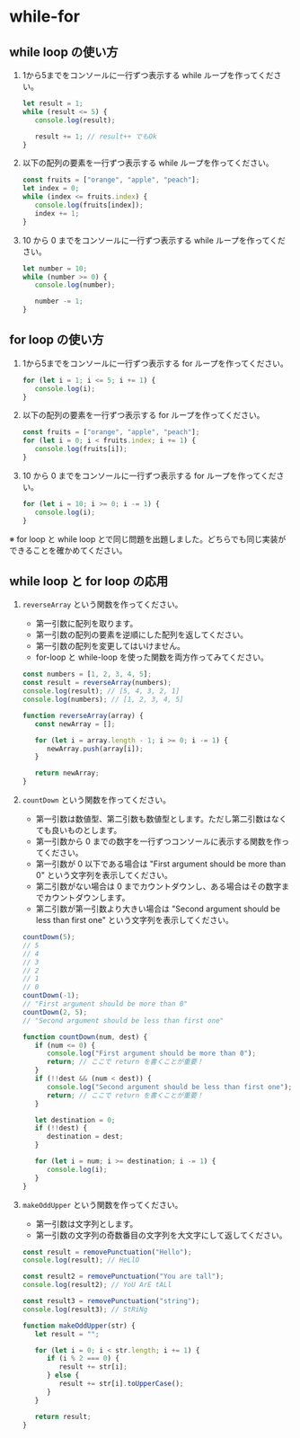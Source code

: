 # while-for

## while loop の使い方

1. 1から5までをコンソールに一行ずつ表示する while ループを作ってください。

   ```js
   let result = 1;
   while (result <= 5) {
      console.log(result);

      result += 1; // result++ でもOk
   }
   ```

2. 以下の配列の要素を一行ずつ表示する while ループを作ってください。

   ```js
   const fruits = ["orange", "apple", "peach"];
   let index = 0;
   while (index <= fruits.index) {
      console.log(fruits[index]);
      index += 1;
   }
   ```

3. 10 から 0 までをコンソールに一行ずつ表示する while ループを作ってください。

   ```js
   let number = 10;
   while (number >= 0) {
      console.log(number);

      number -= 1;
   }
   ```

## for loop の使い方

1. 1から5までをコンソールに一行ずつ表示する for ループを作ってください。

   ```js
   for (let i = 1; i <= 5; i += 1) {
      console.log(i);
   }
   ```

2. 以下の配列の要素を一行ずつ表示する for ループを作ってください。

   ```js
   const fruits = ["orange", "apple", "peach"];
   for (let i = 0; i < fruits.index; i += 1) {
      console.log(fruits[i]);
   }
   ```

3. 10 から 0 までをコンソールに一行ずつ表示する for ループを作ってください。

   ```js
   for (let i = 10; i >= 0; i -= 1) {
      console.log(i);
   }
   ```

※ for loop と while loop とで同じ問題を出題しました。どちらでも同じ実装ができることを確かめてください。

## while loop と for loop の応用

1. `reverseArray` という関数を作ってください。
   - 第一引数に配列を取ります。
   - 第一引数の配列の要素を逆順にした配列を返してください。
   - 第一引数の配列を変更してはいけません。
   - for-loop と while-loop を使った関数を両方作ってみてください。

   ```js
   const numbers = [1, 2, 3, 4, 5];
   const result = reverseArray(numbers);
   console.log(result); // [5, 4, 3, 2, 1]
   console.log(numbers); // [1, 2, 3, 4, 5]
   ```

   ```js
   function reverseArray(array) {
      const newArray = [];

      for (let i = array.length - 1; i >= 0; i -= 1) {
         newArray.push(array[i]);
      }

      return newArray;
   }
   ```

2. `countDown` という関数を作ってください。
   - 第一引数は数値型、第二引数も数値型とします。ただし第二引数はなくても良いものとします。
   - 第一引数から 0 までの数字を一行ずつコンソールに表示する関数を作ってください。
   - 第一引数が 0 以下である場合は "First argument should be more than 0" という文字列を表示してください。
   - 第二引数がない場合は 0 までカウントダウンし、ある場合はその数字までカウントダウンします。
   - 第二引数が第一引数より大きい場合は "Second argument should be less than first one" という文字列を表示してください。

   ```js
   countDown(5);
   // 5
   // 4
   // 3
   // 2
   // 1
   // 0
   countDown(-1);
   // "First argument should be more than 0"
   countDown(2, 5);
   // "Second argument should be less than first one"
   ```

   ```js
   function countDown(num, dest) {
      if (num <= 0) {
         console.log("First argument should be more than 0");
         return; // ここで return を書くことが重要！
      }
      if (!!dest && (num < dest)) {
         console.log("Second argument should be less than first one");
         return; // ここで return を書くことが重要！
      }

      let destination = 0;
      if (!!dest) {
         destination = dest;
      }

      for (let i = num; i >= destination; i -= 1) {
         console.log(i);
      }
   }
   ```

3. `makeOddUpper` という関数を作ってください。
   - 第一引数は文字列とします。
   - 第一引数の文字列の奇数番目の文字列を大文字にして返してください。

   ```js
   const result = removePunctuation("Hello");
   console.log(result); // HeLlO

   const result2 = removePunctuation("You are tall");
   console.log(result2); // YoU ArE tALl

   const result3 = removePunctuation("string");
   console.log(result3); // StRiNg
   ```

   ```js
   function makeOddUpper(str) {
      let result = "";

      for (let i = 0; i < str.length; i += 1) {
         if (i % 2 === 0) {
            result += str[i];
         } else {
            result += str[i].toUpperCase();
         }
      }

      return result;
   }
   ```
